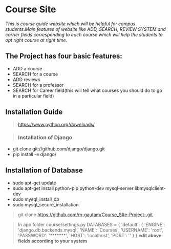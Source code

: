 # Course Site
 
*This is course guide website which will be helpful for campus students.Main features of website like ADD, SEARCH, REVIEW SYSTEM and  carrier fields corresponding to each course which will help the students to opt right course at right time.*


## The Project has four basic features:
* ADD a course
* SEARCH for a course
* ADD reviews
* SEARCH for a professor
* SEARCH for Career field(this will tell what courses you should do to go in a particular field)


## Installation Guide

> https://www.python.org/downloads/

> ### Installation of Django
* git clone git://github.com/django/django.git
* pip install -e django/


## Installation of Database
* sudo apt-get update
* sudo apt-get install python-pip python-dev mysql-server libmysqlclient-dev
* sudo mysql_install_db
* sudo mysql_secure_installation



> git clone https://github.com/m-gautam/Course_SIte-Project-.git

> In app folder course/settings.py
> DATABASES = {
>    'default': {
>        'ENGINE': 'django.db.backends.mysql',
>       'NAME': 'Courses',
>        'USERNAME': 'root',
>       'PASSWORD': '*******',
>        'HOST': 'localhost',
>        'PORT': ''
>    }
> }
> **edit above fields according to your system**





